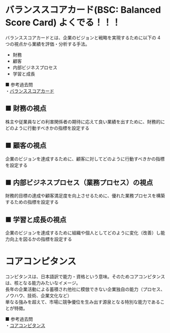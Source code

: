 # バランススコアカード(BSC: Balanced Score Card) よくでる！！！

バランススコアカードとは、企業のビジョンと戦略を実現するために以下の 4 つの視点から業績を評価・分析する手法。

- 財務
- 顧客
- 内部ビジネスプロセス
- 学習と成長

■ 参考過去問  
・[バランススコアカード](https://www.ap-siken.com/kakomon/03_haru/q70.html)

## ■ 財務の視点

株主や従業員などの利害関係者の期待に応えて良い業績を出すために、財務的にどのように行動すべきかの指標を設定する

## ■ 顧客の視点

企業のビジョンを達成するために、顧客に対してどのように行動すべきかの指標を設定する

## ■ 内部ビジネスプロセス（業務プロセス）の視点

財務的目標の達成や顧客満足度を向上させるために、優れた業務プロセスを構築するための指標を設定する

## ■ 学習と成長の視点

企業のビジョンを達成するために組織や個人としてどのように変化（改善）し能力向上を図るかの指標を設定する

# コアコンピタンス

コンピタンスは、日本語訳で能力・資格という意味。そのためコアコンピタンスは、核となる能力みたいなイメージ。  
長年の企業活動による蓄積され他社に模倣できない企業独自の能力（プロセス、ノウハウ、技術、企業文化など）  
単なる強みを超えて、市場に競争優位を生み出す源泉となる特別な能力であることが特徴。

■ 参考過去問  
・[コアコンピタンス](https://www.ap-siken.com/kakomon/23_toku/q66.html)
